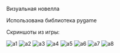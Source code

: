 Визуальная новелла

Использована библиотека pygame

Скриншоты из игры:

![a1](https://github.com/ApsilonXi/VisualNovel_Simple_Game/assets/90376907/5fb8db39-caa0-4943-a435-3a01530d554c)
![a2](https://github.com/ApsilonXi/VisualNovel_Simple_Game/assets/90376907/dfec5850-5151-42ad-87f8-f1a85dbe6c42)
![a3](https://github.com/ApsilonXi/VisualNovel_Simple_Game/assets/90376907/8e5ef238-2149-4f81-bc29-df50ddf59379)
![a4](https://github.com/ApsilonXi/VisualNovel_Simple_Game/assets/90376907/f4b8bd64-7da7-46e7-b10c-fb32becf3d8f)
![a5](https://github.com/ApsilonXi/VisualNovel_Simple_Game/assets/90376907/063ed6ce-674c-4248-8aa7-314f9d9c5db9)
![a6](https://github.com/ApsilonXi/VisualNovel_Simple_Game/assets/90376907/99d252ed-4f55-4590-8bae-633773c4172d)
![a7](https://github.com/ApsilonXi/VisualNovel_Simple_Game/assets/90376907/62e3086c-1ae7-4c5b-a64d-0f4f4244af67)
![a8](https://github.com/ApsilonXi/VisualNovel_Simple_Game/assets/90376907/85c074f0-e563-4f01-a903-d23eb16b9751)



